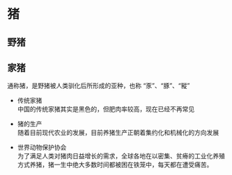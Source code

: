 # 猪
## 野猪
## 家猪
通称猪，是野猪被人类驯化后所形成的亚种，也称 “豕”、“豚”、“豵”

* 传统家猪  
中国的传统家猪其实是黑色的，但肥肉率较高，现在已经不再常见

* 猪的生产   
 随着目前现代农业的发展，目前养猪生产正朝着集约化和机械化的方向发展


* 世界动物保护协会  
为了满足人类对猪肉日益增长的需求，全球各地在以密集、贫瘠的工业化养殖方式养猪，猪一生中绝大多数时间都被困在铁笼中，每天都在遭受痛苦。

